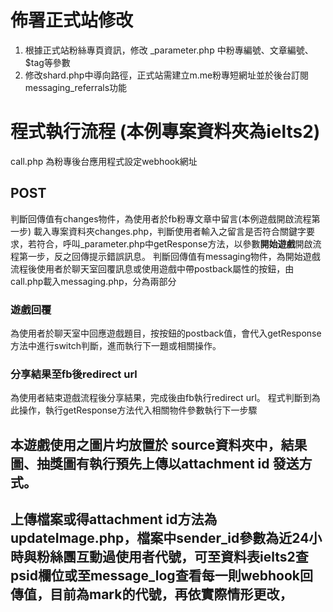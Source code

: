 # 佈署正式站修改
  1. 根據正式站粉絲專頁資訊，修改 _parameter.php 中粉專編號、文章編號、$tag等參數
  2. 修改shard.php中導向路徑，正式站需建立m.me粉專短網址並於後台訂閱messaging_referrals功能

# 程式執行流程 (本例專案資料夾為ielts2)
  call.php 為粉專後台應用程式設定webhook網址
## POST 
  判斷回傳值有changes物件，為使用者於fb粉專文章中留言(本例遊戲開啟流程第一步) 載入專案資料夾changes.php，判斷使用者輸入之留言是否符合關鍵字要求，若符合，呼叫_parameter.php中getResponse方法，以參數**開始遊戲**開啟流程第一步，反之回傳提示錯誤訊息。
  判斷回傳值有messaging物件，為開始遊戲流程後使用者於聊天室回覆訊息或使用遊戲中帶postback屬性的按鈕，由call.php載入messaging.php，分為兩部分
### 遊戲回覆
  為使用者於聊天室中回應遊戲題目，按按鈕的postback值，會代入getResponse方法中進行switch判斷，進而執行下一題或相關操作。
### 分享結果至fb後redirect url
  為使用者結束遊戲流程後分享結果，完成後由fb執行redirect url。
  程式判斷到為此操作，執行getResponse方法代入相關物件參數執行下一步驟
## 本遊戲使用之圖片圴放置於 source資料夾中，結果圖、抽獎圖有執行預先上傳以attachment id 發送方式。
## 上傳檔案或得attachment id方法為updateImage.php，檔案中sender_id參數為近24小時與粉絲團互動過使用者代號，可至資料表ielts2查psid欄位或至message_log查看每一則webhook回傳值，目前為mark的代號，再依實際情形更改，
